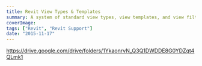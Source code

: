 ```yaml
---
title: Revit View Types & Templates
summary: A system of standard view types, view templates, and view filters
coverImage:
tags: ["Revit", "Revit Support"]
date: "2015-11-17"
---
```


https://drive.google.com/drive/folders/1YkaonrvN_Q3Q1DWDDE8G0YDZqt4QLmk1
